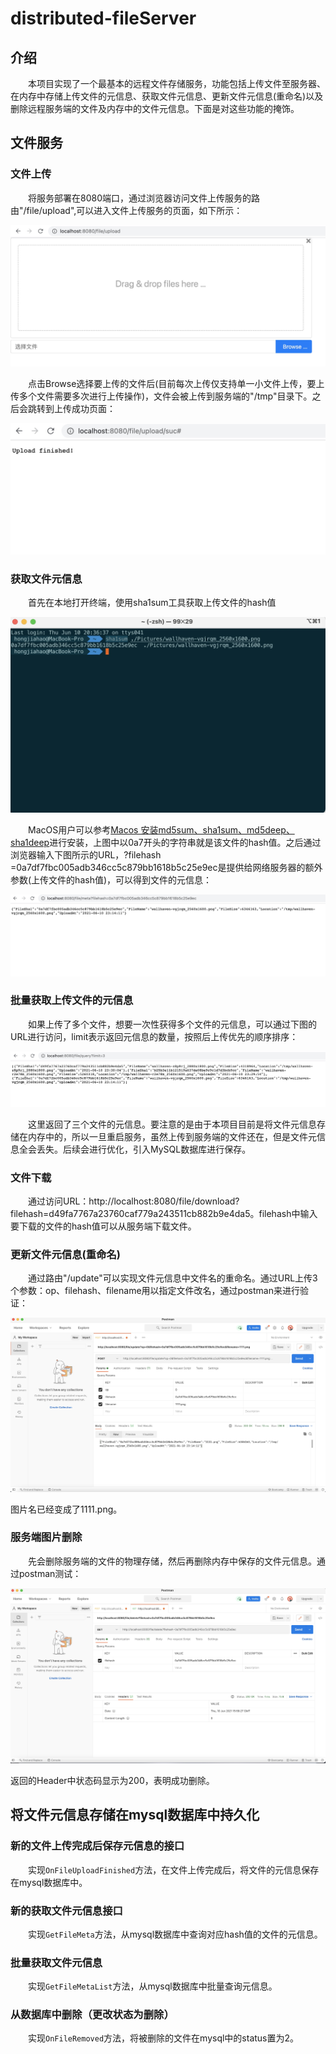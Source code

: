 # distributed-fileServer

## 介绍

&emsp;&emsp;本项目实现了一个最基本的远程文件存储服务，功能包括上传文件至服务器、在内存中存储上传文件的元信息、获取文件元信息、更新文件元信息(重命名)以及删除远程服务端的文件及内存中的文件元信息。下面是对这些功能的掩饰。

## 文件服务

### 文件上传

&emsp;&emsp;将服务部署在8080端口，通过浏览器访问文件上传服务的路由"/file/upload",可以进入文件上传服务的页面，如下所示：

![Xnip2021-06-10_23-07-09.jpg](./img/Xnip2021-06-10_23-07-09.jpg)

&emsp;&emsp;点击Browse选择要上传的文件后(目前每次上传仅支持单一小文件上传，要上传多个文件需要多次进行上传操作)，文件会被上传到服务端的"/tmp"目录下。之后会跳转到上传成功页面：

![Xnip2021-06-10_23-14-22.jpg](./img/Xnip2021-06-10_23-14-22.jpg)

### 获取文件元信息

&emsp;&emsp;首先在本地打开终端，使用sha1sum工具获取上传文件的hash值

![Xnip2021-06-10_23-20-03.jpg](./img/Xnip2021-06-10_23-20-03.jpg)

&emsp;&emsp;MacOS用户可以参考[Macos 安装md5sum、sha1sum、md5deep、sha1deep](https://blog.csdn.net/cup_chenyubo/article/details/52982986)进行安装，上图中以0a7开头的字符串就是该文件的hash值。之后通过浏览器输入下图所示的URL，?filehash =0a7df7fbc005adb346cc5c879bb1618b5c25e9ec是提供给网络服务器的额外参数(上传文件的hash值)，可以得到文件的元信息：

![Xnip2021-06-10_23-26-39.jpg](./img/Xnip2021-06-10_23-26-39.jpg)

### 批量获取上传文件的元信息

&emsp;&emsp;如果上传了多个文件，想要一次性获得多个文件的元信息，可以通过下图的URL进行访问，limit表示返回元信息的数量，按照后上传优先的顺序排序：

![Xnip2021-06-10_23-30-23.jpg](./img/Xnip2021-06-10_23-30-23.jpg)

&emsp;&emsp;这里返回了三个文件的元信息。要注意的是由于本项目目前是将文件元信息存储在内存中的，所以一旦重启服务，虽然上传到服务端的文件还在，但是文件元信息全会丢失。后续会进行优化，引入MySQL数据库进行保存。


### 文件下载

&emsp;&emsp;通过访问URL：http://localhost:8080/file/download?filehash=d49fa7767a23760caf779a243511cb882b9e4da5。filehash中输入要下载的文件的hash值可以从服务端下载文件。


### 更新文件元信息(重命名)

&emsp;&emsp;通过路由"/update"可以实现文件元信息中文件名的重命名。通过URL上传3个参数：op、filehash、filename用以指定文件改名，通过postman来进行验证：

![Xnip2021-06-10_23-48-05.jpg](./img/Xnip2021-06-10_23-48-05.jpg)

图片名已经变成了1111.png。


### 服务端图片删除

&emsp;&emsp;先会删除服务端的文件的物理存储，然后再删除内存中保存的文件元信息。通过postman测试：

![Xnip2021-06-10_23-57-29.jpg](./img/Xnip2021-06-10_23-57-29.jpg)

返回的Header中状态码显示为200，表明成功删除。

## 将文件元信息存储在mysql数据库中持久化
### 新的文件上传完成后保存元信息的接口
&emsp;&emsp;实现`OnFileUploadFinished`方法，在文件上传完成后，将文件的元信息保存在mysql数据库中。

### 新的获取文件元信息接口
&emsp;&emsp;实现`GetFileMeta`方法，从mysql数据库中查询对应hash值的文件的元信息。

### 批量获取文件元信息
&emsp;&emsp;实现`GetFileMetaList`方法，从mysql数据库中批量查询元信息。

### 从数据库中删除（更改状态为删除）
&emsp;&emsp;实现`OnFileRemoved`方法，将被删除的文件在mysql中的status置为2。